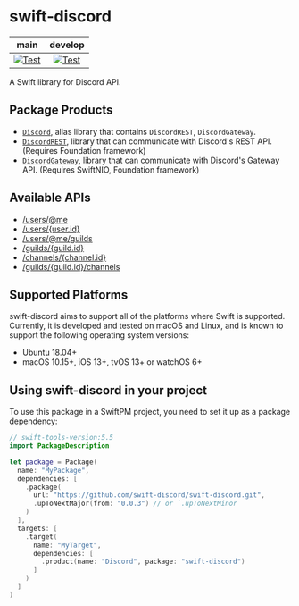 # swift-discord

| **main** | **develop** |
|:---:|:---:|
| [![Test](https://github.com/swift-discord/swift-discord/actions/workflows/test.yml/badge.svg?branch=main)](https://github.com/swift-discord/swift-discord/actions/workflows/test.yml) | [![Test](https://github.com/swift-discord/swift-discord/actions/workflows/test.yml/badge.svg?branch=develop)](https://github.com/swift-discord/swift-discord/actions/workflows/test.yml) |

A Swift library for Discord API.

## Package Products

* [`Discord`](https://swift-discord.github.io/swift-discord/documentation/discord/), alias library that contains `DiscordREST`, `DiscordGateway`.
* [`DiscordREST`](https://swift-discord.github.io/swift-discord/documentation/discordrest/), library that can communicate with Discord's REST API. (Requires Foundation framework)
* [`DiscordGateway`](https://swift-discord.github.io/swift-discord/documentation/discordgateway/), library that can communicate with Discord's Gateway API. (Requires SwiftNIO, Foundation framework)

## Available APIs

- [/users/@me](Sources/DiscordREST/User+API.swift#L15-L24)
- [/users/{user.id}](Sources/DiscordREST/User+API.swift#L28-L35)
- [/users/@me/guilds](Sources/DiscordREST/Guild+API.swift#L15-L24)
- [/guilds/{guild.id}](Sources/DiscordREST/Guild+API.swift#L28-L35)
- [/channels/{channel.id}](Sources/DiscordREST/Channel+API.swift#L15-L22)
- [/guilds/{guild.id}/channels](Sources/DiscordREST/Channel+API.swift#L26-L35)

## Supported Platforms

swift-discord aims to support all of the platforms where Swift is supported. Currently, it is developed and tested on macOS and Linux, and is known to support the following operating system versions:

* Ubuntu 18.04+
* macOS 10.15+, iOS 13+, tvOS 13+ or watchOS 6+

## Using **swift-discord** in your project

To use this package in a SwiftPM project, you need to set it up as a package dependency:

```swift
// swift-tools-version:5.5
import PackageDescription

let package = Package(
  name: "MyPackage",
  dependencies: [
    .package(
      url: "https://github.com/swift-discord/swift-discord.git", 
      .upToNextMajor(from: "0.0.3") // or `.upToNextMinor
    )
  ],
  targets: [
    .target(
      name: "MyTarget",
      dependencies: [
        .product(name: "Discord", package: "swift-discord")
      ]
    )
  ]
)
```
